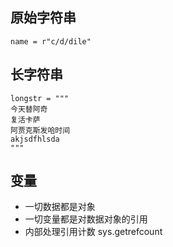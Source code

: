 ## 原始字符串
```
name = r"c/d/dile"
```
## 长字符串
```
longstr = """
今天替阿奇
复活卡萨
阿贾克斯发哈时间
akjsdfhlsda
"""
```

## 变量

- 一切数据都是对象
- 一切变量都是对数据对象的引用
- 内部处理引用计数 sys.getrefcount